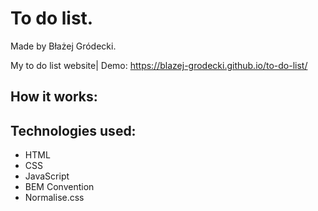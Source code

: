 # To do list.
Made by Błażej Gródecki. 

My to do list website| Demo:
https://blazej-grodecki.github.io/to-do-list/

## How it works:

## Technologies used:
- HTML
- CSS
- JavaScript
- BEM Convention
- Normalise.css

